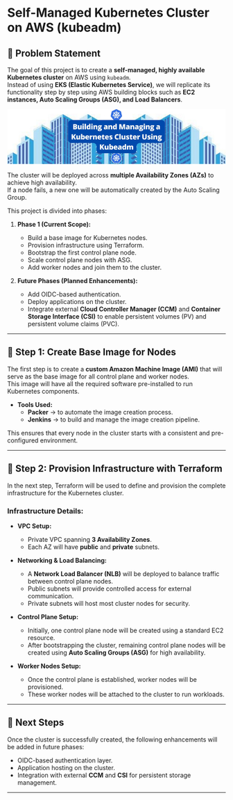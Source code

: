# Self-Managed Kubernetes Cluster on AWS (kubeadm)

## 📌 Problem Statement

The goal of this project is to create a **self-managed, highly available Kubernetes cluster** on AWS using `kubeadm`.  
Instead of using **EKS (Elastic Kubernetes Service)**, we will replicate its functionality step by step using AWS building blocks such as **EC2 instances, Auto Scaling Groups (ASG), and Load Balancers**.

![Kubernetes Cluster](Assets/Kuberenetscluster.jpg)

The cluster will be deployed across **multiple Availability Zones (AZs)** to achieve high availability.  
If a node fails, a new one will be automatically created by the Auto Scaling Group.  

This project is divided into phases:

1. **Phase 1 (Current Scope):**  
   - Build a base image for Kubernetes nodes.  
   - Provision infrastructure using Terraform.  
   - Bootstrap the first control plane node.  
   - Scale control plane nodes with ASG.  
   - Add worker nodes and join them to the cluster.  

2. **Future Phases (Planned Enhancements):**  
   - Add OIDC-based authentication.  
   - Deploy applications on the cluster.  
   - Integrate external **Cloud Controller Manager (CCM)** and **Container Storage Interface (CSI)** to enable persistent volumes (PV) and persistent volume claims (PVC).  

---

## 🚀 Step 1: Create Base Image for Nodes

The first step is to create a **custom Amazon Machine Image (AMI)** that will serve as the base image for all control plane and worker nodes.  
This image will have all the required software pre-installed to run Kubernetes components.  

- **Tools Used:**  
  - **Packer** → to automate the image creation process.  
  - **Jenkins** → to build and manage the image creation pipeline.  

This ensures that every node in the cluster starts with a consistent and pre-configured environment.

---

## 🚀 Step 2: Provision Infrastructure with Terraform

In the next step, Terraform will be used to define and provision the complete infrastructure for the Kubernetes cluster.

### Infrastructure Details:
- **VPC Setup:**  
  - Private VPC spanning **3 Availability Zones**.  
  - Each AZ will have **public** and **private** subnets.

- **Networking & Load Balancing:**  
  - A **Network Load Balancer (NLB)** will be deployed to balance traffic between control plane nodes.  
  - Public subnets will provide controlled access for external communication.  
  - Private subnets will host most cluster nodes for security.

- **Control Plane Setup:**  
  - Initially, one control plane node will be created using a standard EC2 resource.  
  - After bootstrapping the cluster, remaining control plane nodes will be created using **Auto Scaling Groups (ASG)** for high availability.

- **Worker Nodes Setup:**  
  - Once the control plane is established, worker nodes will be provisioned.  
  - These worker nodes will be attached to the cluster to run workloads.

---

## 🔮 Next Steps

Once the cluster is successfully created, the following enhancements will be added in future phases:

- OIDC-based authentication layer.  
- Application hosting on the cluster.  
- Integration with external **CCM** and **CSI** for persistent storage management.  

---
